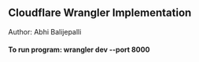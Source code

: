 ## Cloudflare Wrangler Implementation
Author: Abhi Balijepalli

#### To run program: wrangler dev --port 8000
